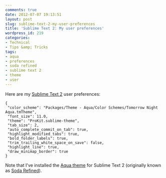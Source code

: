 ```yaml
---
comments: true
date: 2012-07-07 19:13:51
layout: post
slug: sublime-text-2-my-user-preferences
title: 'Sublime Text 2: My user preferences'
wordpress_id: 219
categories:
- Technical
- Tips &amp; Tricks
tags:
- aqua
- preferences
- soda refined
- sublime text 2
- theme
- user
---
```


Here are my [Sublime Text 2](http://www.sublimetext.com) user preferences:

    
    {
     "color_scheme": "Packages/Theme - Aqua/Color Schemes/Tomorrow Night Aqua.tmTheme",
     "font_size": 11.0,
     "theme": "ProKit.sublime-theme",
     "tab_size": 2,
     "auto_complete_commit_on_tab": true,
     "highlight_modified_tabs": true,
     "bold_folder_labels": true,
     "trim_trailing_white_space_on_save": false,
     "highlight_line": true,
     "draw_minimap_border": true
    }


Note that I've installed the [Aqua theme](https://github.com/cafarm/aqua-theme) for Sublime Text 2 (originally known as [Soda Refined](https://github.com/danro/refined-theme)).
